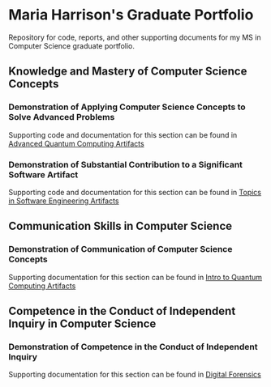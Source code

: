 # Maria Harrison's Graduate Portfolio
Repository for code, reports, and other supporting documents for my MS in Computer Science graduate portfolio.

## Knowledge and Mastery of Computer Science Concepts
### Demonstration of Applying Computer Science Concepts to Solve Advanced Problems
Supporting code and documentation for this section can be found in [Advanced Quantum Computing Artifacts](https://github.com/riarose/Academic-Projects]/tree/main/Advanced_Quantum_Computing_Artifacts)

### Demonstration of Substantial Contribution to a Significant Software Artifact
Supporting code and documentation for this section can be found in [Topics in Software Engineering Artifacts](https://github.com/riarose/Academic-Projects]/tree/main/Topics_Software_Engineering_Artifacts)

## Communication Skills in Computer Science
### Demonstration of Communication of Computer Science Concepts
Supporting documentation for this section can be found in 
[Intro to Quantum Computing Artifacts](https://github.com/riarose/Academic-Projects]/tree/main/Intro_Quantum_Artifacts)

## Competence in the Conduct of Independent Inquiry in Computer Science
### Demonstration of Competence in the Conduct of Independent Inquiry
Supporting documentation for this section can be found in 
[Digital Forensics](https://github.com/riarose/Academic-Projects]/tree/main/Digital_Forensics_Artifacts)